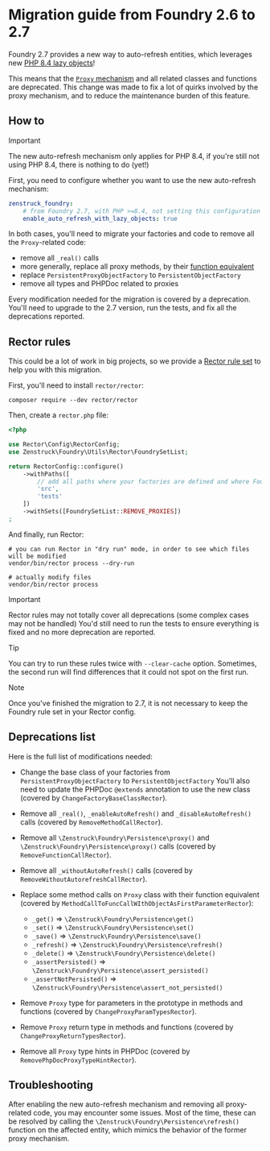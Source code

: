 # Migration guide from Foundry 2.6 to 2.7

Foundry 2.7 provides a new way to auto-refresh entities, which leverages new [PHP 8.4 lazy objects](https://www.php.net/manual/en/language.oop5.lazy-objects.php)!

This means that the [`Proxy` mechanism](https://symfony.com/bundles/ZenstruckFoundryBundle/current/index.html#object-proxy)
and all related classes and functions are deprecated. This change was made to fix a lot of quirks involved by the proxy mechanism,
and to reduce the maintenance burden of this feature.

## How to

> [!IMPORTANT]
> The new auto-refresh mechanism only applies for PHP 8.4,
> if you're still not using PHP 8.4, there is nothing to do (yet!)

First, you need to configure whether you want to use the new auto-refresh mechanism:

```yaml
zenstruck_foundry:
    # from Foundry 2.7, with PHP >=8.4, not setting this configuration is deprecated
    enable_auto_refresh_with_lazy_objects: true
```

In both cases, you'll need to migrate your factories and code to remove all the `Proxy`-related code:
- remove all `_real()` calls
- more generally, replace all proxy methods, by their [function equivalent](https://github.com/zenstruck/foundry/blob/2.x/src/Persistence/functions.php)
- replace `PersistentProxyObjectFactory` to `PersistentObjectFactory`
- remove all types and PHPDoc related to proxies

Every modification needed for the migration is covered by a deprecation.
You'll need to upgrade to the 2.7 version, run the tests, and fix all the deprecations reported.

## Rector rules

This could be a lot of work in big projects, so we provide a [Rector rule set](https://getrector.org/) to help you with this migration.

First, you'll need to install `rector/rector`:
```shell
composer require --dev rector/rector
```

Then, create a `rector.php` file:

```php
<?php

use Rector\Config\RectorConfig;
use Zenstruck\Foundry\Utils\Rector\FoundrySetList;

return RectorConfig::configure()
    ->withPaths([
        // add all paths where your factories are defined and where Foundry is used
        'src',
        'tests'
    ])
    ->withSets([FoundrySetList::REMOVE_PROXIES])
;
```

And finally, run Rector:
```shell
# you can run Rector in "dry run" mode, in order to see which files will be modified
vendor/bin/rector process --dry-run

# actually modify files
vendor/bin/rector process
```

> [!IMPORTANT]
> Rector rules may not totally cover all deprecations (some complex cases may not be handled)
> You'd still need to run the tests to ensure everything is fixed and no more deprecation are reported.

> [!TIP]
> You can try to run these rules twice with `--clear-cache` option. Sometimes, the second run will find differences
> that it could not spot on the first run.

> [!NOTE]
> Once you've finished the migration to 2.7, it is not necessary to keep the Foundry rule set in your Rector
> config.

## Deprecations list

Here is the full list of modifications needed:

- Change the base class of your factories from `PersistentProxyObjectFactory` to `PersistentObjectFactory`
You'll also need to update the PHPDoc `@extends` annotation to use the new class (covered by `ChangeFactoryBaseClassRector`).
- Remove all `_real()`, `_enableAutoRefresh()` and `_disableAutoRefresh()` calls (covered by `RemoveMethodCallRector`).
- Remove all `\Zenstruck\Foundry\Persistence\proxy()` and `\Zenstruck\Foundry\Persistence\proxy()` calls (covered by `RemoveFunctionCallRector`).
- Remove all `_withoutAutoRefresh()` calls (covered by `RemoveWithoutAutorefreshCallRector`).
- Replace some method calls on `Proxy` class with their function equivalent (covered by `MethodCallToFuncCallWIthObjectAsFirstParameterRector`):
  - `_get()` => `\Zenstruck\Foundry\Persistence\get()`
  - `_set()` => `\Zenstruck\Foundry\Persistence\set()`
  - `_save()` => `\Zenstruck\Foundry\Persistence\save()`
  - `_refresh()` => `\Zenstruck\Foundry\Persistence\refresh()`
  - `_delete()` => `\Zenstruck\Foundry\Persistence\delete()`
  - `_assertPersisted()` => `\Zenstruck\Foundry\Persistence\assert_persisted()`
  - `_assertNotPersisted()` => `\Zenstruck\Foundry\Persistence\assert_not_persisted()`

- Remove `Proxy` type for parameters in the prototype in methods and functions (covered by `ChangeProxyParamTypesRector`).
- Remove `Proxy` return type in methods and functions (covered by `ChangeProxyReturnTypesRector`).
- Remove all `Proxy` type hints in PHPDoc (covered by `RemovePhpDocProxyTypeHintRector`).

## Troubleshooting

After enabling the new auto-refresh mechanism and removing all proxy-related code, you may encounter some issues.
Most of the time, these can be resolved by calling the `\Zenstruck\Foundry\Persistence\refresh()` function on the affected entity,
which mimics the behavior of the former proxy mechanism.
